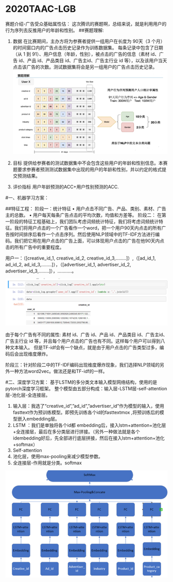 # 2020TAAC-LGB
赛题介绍-广告受众基础属性估：
这次腾讯的赛题啊，总结来说，就是利用用户的行为序列去反推用户的年龄和性别。
##赛题理解:
1.	数据
在比赛期间，主办方将为参赛者提供一组用户在长度为 90天（3 个月）的时间窗口内的广告点击历史记录作为训练数据集。
每条记录中包含了日期（从 1 到 91）、用户信息（年龄，性别），被点击的广告的信息（素材 id、广告 id、产品 id、产品类目 id、广告主id、广告主行业 id 等），以及该用户当天点击该广告的次数。测试数据集将会是另一组用户的广告点击历史记录。
![image](https://github.com/linqinhui/2020TAAC-LGB/blob/master/v2-06840c84e302411b49aee9432ecf155f_r.jpg) 

2.	目标
提供给参赛者的测试数据集中不会包含这些用户的年龄和性别信息。本赛题要求参赛者预测测试数据集中出现的用户的年龄和性别，并以约定的格式提交预测结果。
3.	评价指标
用户年龄预测的ACC+用户性别预测的ACC.

#一、机器学习方案：

##特征工程：
阶段一：统计特征
•	用户点击不同广告、产品、类别、素材、广告主的总数。
•	用户每天每条广告点击的平均次数，均值和方差等。
阶段二：
       在第一阶段的特征工程基础上，我们团队考虑词频统计特征，我们将考虑词频统计特征。我们将用户点击的一个广告看作一个word，把一个用户90天内点击的所有广告按时间排序后看作一个点击序列。然后使用NLP领域中的TF-IDF方法进行编码。我们把它用在用户点击的广告上面，可以体现用户点击的广告在他90天内点击的所有广告中的重要程度。

用户一：（[creative_id_1, creative_id_2, creative_id_3,……..]）,（[ad_id_1, ad_id_2, ad_id_3,……..]），（[advertiser_id_1, advertiser_id_2, advertiser_id_3,……..]），………..。

![image](https://github.com/linqinhui/2020TAAC-LGB/blob/master/微信图片_20201021213543.png)

由于每个广告有不同的属性: 素材 id、广告 id、产品 id、产品类目 id、广告主id、广告主行业 id 等，并且每个用户点击的广告也有不同。这样每个用户可以得到八种文本输入。
但是TF-idf会有一个缺点，就是由于用户点击的广告类型过多，编码后会出现维度爆炸。
       

阶段三：针对阶段二中的TF-IDF编码出现维度爆炸现象，我们选择NLP领域的另外一种方法word2vec。做法还是和TF-idf的一样。

#二、深度学习方案：
基于LSTM的多分类文本输入模型网络结构，使用的是pytorch深度学习框架。
整个模型由五部分构成：输入层-LSTM层-self-attention层-池化层-全连接层。
1.	输入层：我选了“creative_id”,”ad_id”,”advertiser_id”作为模型的输入，使用fasttext作为预训练模型。即预先训练各个id的fasttextmox ,将预训练后的模型嵌入embedding层。
2.	LSTM ：我们是单独将各个id都 embedding后，接入lstm+attention+池化层+全连接层，最后在多分类层进行拼接。（另外一种做法就是各个idembedding好后，先全部进行底层拼接，然后在接入lstm+attention+池化+softmax）
3.	Self-attention 
4.	池化层，使用max-pooling来减少模型参数。
5.	全连接层-作用就是分类。softmax

![image](https://github.com/linqinhui/2020TAAC-LGB/blob/master/微信图片_20201021211523.png) 
